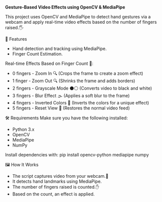 **Gesture-Based Video Effects using OpenCV & MediaPipe**

This project uses OpenCV and MediaPipe to detect hand gestures via a webcam and apply real-time video effects based on the number of fingers raised.🖐️

📌 Features 
- Hand detection and tracking using MediaPipe. 
- Finger Count Estimation.

Real-time Effects Based on Finger Count 🎥: 
- 0 fingers - Zoom In 🔍 (Crops the frame to create a zoom effect)
- 1 finger - Zoom Out 🔍 (Shrinks the frame and adds borders)
- 2 fingers - Grayscale Mode ⚫⚪ (Converts video to black and white)
- 3 fingers - Blur Effect 🌫️ (Applies a soft blur to the frame)
- 4 fingers - Inverted Colors 🎨 (Inverts the colors for a unique effect)
- 5 fingers - Reset View 🔄 (Restores the normal video feed)

🛠️ Requirements 
Make sure you have the following installed: 
- Python 3.x 
- OpenCV 
- MediaPipe 
- NumPy

Install dependencies with: 
pip install opencv-python mediapipe numpy

🖼️ How It Works 
- The script captures video from your webcam.🎥 
- It detects hand landmarks using MediaPipe. 
- The number of fingers raised is counted.✋ 
- Based on the count, an effect is applied.
